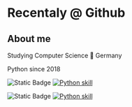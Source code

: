 # Recentaly @ Github

## About me

Studying Computer Science 📍 Germany

Python since 2018 

![Static Badge](https://img.shields.io/badge/Specialized_in-black_Python_3-blue)
[![Python skill](https://skillicons.dev/icons?i=py)](https://skillicons.dev)

![Static Badge](https://img.shields.io/badge/VSCode%20User)
[![Python skill](https://skillicons.dev/icons?i=py)](https://skillicons.dev)

